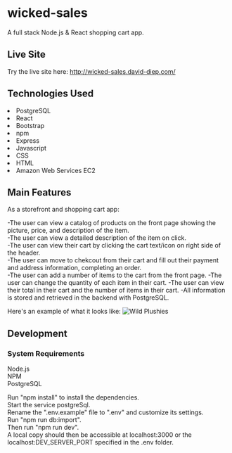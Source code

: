 # wicked-sales
 A full stack Node.js &amp; React shopping cart app.

 ## Live Site
 Try the live site here: http://wicked-sales.david-diep.com/
 
 ## Technologies Used
 <li>PostgreSQL</li>
 <li>React</li>
 <li>Bootstrap</li>
 <li>npm</li>
 <li>Express</li>
 <li>Javascript</li>
 <li>CSS</li>
 <li>HTML</li>
 <li>Amazon Web Services EC2</li>
 
 ## Main Features
 As a storefront and shopping cart app:  
 
  -The user can view a catalog of products on the front page showing the picture, price, and description of the item.  
  -The user can view a detailed description of the item on click.  
  -The user can view their cart by clicking the cart text/icon on right side of the header.  
  -The user can move to chekcout from their cart and fill out their payment and address information, completing an order.  
  -The user can add a number of items to the cart from the front page.
  -The user can change the quantity of each item in their cart.
  -The user can view their total in their cart and the number of items in their cart.
  -All information is stored and retrieved in the backend with PostgreSQL.  
  
  Here's an example of what it looks like: ![Wild Plushies](https://i.imgur.com/nrZcW0R.png "Wild Plushies") 
 
## Development  
### System Requirements  
 Node.js  
 NPM  
 PostgreSQL
 
 Run "npm install" to install the dependencies.   
 Start the service postgreSql.    
 Rename the ".env.example" file to ".env" and customize its settings.   
 Run "npm run db:import".   
 Then run "npm run dev".   
 A local copy should then be accessible at localhost:3000 or the localhost:DEV_SERVER_PORT specified in the .env folder.  

 
  
 
